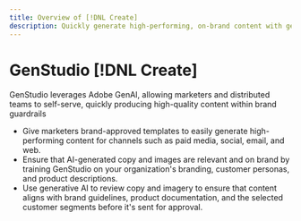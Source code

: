 ```yaml
---
title: Overview of [!DNL Create]
description: Quickly generate high-performing, on-brand content with generative AI.
---
```


# GenStudio [!DNL Create]

GenStudio leverages Adobe GenAI, allowing marketers and distributed teams to self-serve, quickly producing high-quality content within brand guardrails

- Give marketers brand-approved templates to easily generate high-performing content for channels such as paid media, social, email, and web.
- Ensure that AI-generated copy and images are relevant and on brand by training GenStudio on your organization's branding, customer personas, and product descriptions.
- Use generative AI to review copy and imagery to ensure that content aligns with brand guidelines, product documentation, and the selected customer segments before it's sent for approval.
